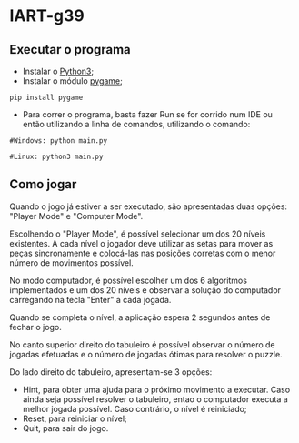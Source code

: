 # IART-g39

## Executar o programa

* Instalar o [Python3](https://www.python.org/);
* Instalar o módulo [pygame](https://www.pygame.org/);

```
pip install pygame
```

* Para correr o programa, basta fazer Run se for corrido num IDE ou então utilizando a linha de comandos, utilizando o comando:

```
#Windows: python main.py

#Linux: python3 main.py
```

## Como jogar

Quando o jogo já estiver a ser executado, são apresentadas duas opções: "Player Mode" e "Computer Mode".

Escolhendo o "Player Mode", é possível selecionar um dos 20 níveis existentes. A cada nível o jogador deve utilizar as setas para mover as peças sincronamente e colocá-las nas posições corretas com o menor número de movimentos possível.

No modo computador, é possível escolher um dos 6 algoritmos implementados e um dos 20 níveis e observar a solução do computador carregando na tecla "Enter" a cada jogada.

Quando se completa o nível, a aplicação espera 2 segundos antes de fechar o jogo.

No canto superior direito do tabuleiro é possível observar o número de jogadas efetuadas e o número de jogadas ótimas para resolver o puzzle.

Do lado direito do tabuleiro, apresentam-se 3 opções:

 * Hint, para obter uma ajuda para o próximo movimento a executar. Caso ainda seja possível resolver o tabuleiro, entao o computador executa a melhor jogada possível. Caso contrário, o nível é reiniciado;
 * Reset, para reiniciar o nível;
 * Quit, para sair do jogo. 


